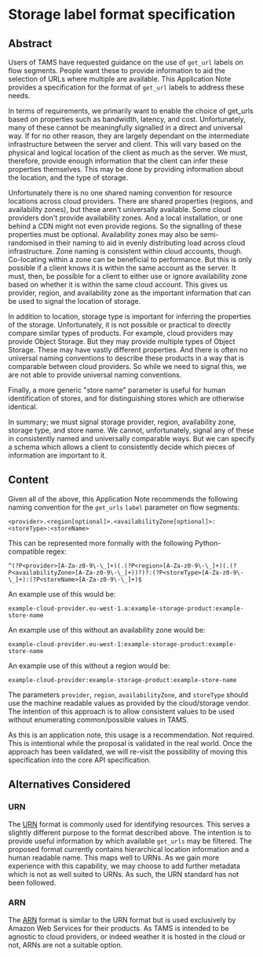 # Storage label format specification

## Abstract

Users of TAMS have requested guidance on the use of `get_url` labels on flow segments.
People want these to provide information to aid the selection of URLs where multiple are available.
This Application Note provides a specification for the format of `get_url` labels to address these needs.

In terms of requirements, we primarily want to enable the choice of get_urls based on properties such as bandwidth, latency, and cost.
Unfortunately, many of these cannot be meaningfully signalled in a direct and universal way.
If for no other reason, they are largely dependant on the intermediate infrastructure between the server and client.
This will vary based on the physical and logical location of the client as much as the server.
We must, therefore, provide enough information that the client can infer these properties themselves.
This may be done by providing information about the location, and the type of storage.

Unfortunately there is no one shared naming convention for resource locations across cloud providers.
There are shared properties (regions, and availability zones), but these aren't universally available.
Some cloud providers don't provide availability zones.
And a local installation, or one behind a CDN might not even provide regions.
So the signalling of these properties must be optional.
Availability zones may also be semi-randomised in their naming to aid in evenly distributing load across cloud infrastructure.
Zone naming is consistent within cloud accounts, though.
Co-locating within a zone can be beneficial to performance.
But this is only possible if a client knows it is within the same account as the server.
It must, then, be possible for a client to either use or ignore availability zone based on whether it is within the same cloud account.
This gives us provider, region, and availability zone as the important information that can be used to signal the location of storage.

In addition to location, storage type is important for inferring the properties of the storage.
Unfortunately, it is not possible or practical to directly compare similar types of products.
For example, cloud providers may provide Object Storage.
But they may provide multiple types of Object Storage.
These may have vastly different properties.
And there is often no universal naming conventions to describe these products in a way that is comparable between cloud providers.
So while we need to signal this, we are not able to provide universal naming conventions.

Finally, a more generic "store name" parameter is useful for human identification of stores, and for distinguishing stores which are otherwise identical.

In summary; we must signal storage provider, region, availability zone, storage type, and store name.
We cannot, unfortunately, signal any of these in consistently named and universally comparable ways.
But we can specify a schema which allows a client to consistently decide which pieces of information are important to it.

## Content

Given all of the above, this Application Note recommends the following naming convention for the `get_urls` `label` parameter on flow segments:

```text
<provider>.<region[optional]>.<availabilityZone[optional]>:<storeType>:<storeName>
```

This can be represented more formally with the following Python-compatible regex:

```regex
^(?P<provider>[A-Za-z0-9\-\_]+)(.(?P<region>[A-Za-z0-9\-\_]+)(.(?P<availabilityZone>[A-Za-z0-9\-\_]+))?)?:(?P<storeType>[A-Za-z0-9\-\_]+):(?P<storeName>[A-Za-z0-9\-\_]+)$
```

An example use of this would be:

```text
example-cloud-provider.eu-west-1.a:example-storage-product:example-store-name
```

An example use of this without an availability zone would be:

```text
example-cloud-provider.eu-west-1:example-storage-product:example-store-name
```

An example use of this without a region would be:

```text
example-cloud-provider:example-storage-product:example-store-name
```

The parameters `provider`, `region`, `availabilityZone`, and `storeType` should use the machine readable values as provided by the cloud/storage vendor.
The intention of this approach is to allow consistent values to be used without enumerating common/possible values in TAMS.

As this is an application note, this usage is a recommendation.
Not required.
This is intentional while the proposal is validated in the real world.
Once the approach has been validated, we will re-visit the possibility of moving this specification into the core API specification.

## Alternatives Considered

### URN

The [URN](https://datatracker.ietf.org/doc/html/rfc2141) format is commonly used for identifying resources.
This serves a slightly different purpose to the format described above.
The intention is to provide useful information by which available `get_urls` may be filtered.
The proposed format currently contains hierarchical location information and a human readable name.
This maps well to URNs.
As we gain more experience with this capability, we may choose to add further metadata which is not as well suited to URNs.
As such, the URN standard has not been followed.

### ARN

The [ARN](https://docs.aws.amazon.com/IAM/latest/UserGuide/reference-arns.html) format is similar to the URN format but is used exclusively by Amazon Web Services for their products.
As TAMS is intended to be agnostic to cloud providers, or indeed weather it is hosted in the cloud or not, ARNs are not a suitable option.

